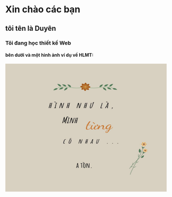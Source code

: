 <!DOCTYPE html>
  <html>
  <head>
	  <title>Xem ví dụ</title>
	  <meta charset="utf-8">
</head>
<body>
	<h1> Xin chào các bạn</h1>
	<h2> tôi tên là Duyên</h2>
	<h3> Tôi đang học thiết kế Web</h3>
	<h4> bên dưới và một hình ảnh ví dụ về HLMT: </h4>
        <img src="277107521_505655224263171_6477270172881691054_n (1).jpg" width="700" height="400" />
</body>
</html>
  
  
  
 
   
